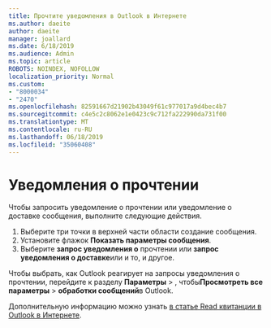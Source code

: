 ```yaml
---
title: Прочтите уведомления в Outlook в Интернете
ms.author: daeite
author: daeite
manager: joallard
ms.date: 6/18/2019
ms.audience: Admin
ms.topic: article
ROBOTS: NOINDEX, NOFOLLOW
localization_priority: Normal
ms.custom:
- "8000034"
- "2470"
ms.openlocfilehash: 82591667d21902b43049f61c977017a9d4bec4b7
ms.sourcegitcommit: c4e5c2c8062e1e0423c9c712fa222990da731f00
ms.translationtype: MT
ms.contentlocale: ru-RU
ms.lasthandoff: 06/18/2019
ms.locfileid: "35060408"
---
```

# <a name="read-receipts"></a>Уведомления о прочтении

Чтобы запросить уведомление о прочтении или уведомление о доставке сообщения, выполните следующие действия.

1. Выберите три точки в верхней части области создание сообщения.
1. Установите флажок **Показать параметры сообщения**.
1. Выберите **запрос уведомления о** прочтении или **запрос уведомления о доставке**или и то, и другое.

Чтобы выбрать, как Outlook реагирует на запросы уведомления о прочтении, перейдите к разделу **Параметры** > , чтобы**Просмотреть все параметры** > **обработки сообщений**в Outlook.

Дополнительную информацию можно узнать [в статье Read квитанции в Outlook в Интернете](https://support.office.com/article/e09af74d-3519-45fc-a680-37a538a92157).